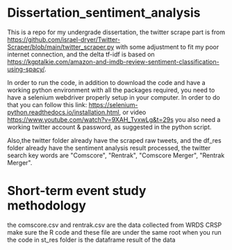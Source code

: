 # Dissertation_sentiment_analysis
This is a repo for my undergrade dissertation, the twitter scrape part is from https://github.com/israel-dryer/Twitter-Scraper/blob/main/twitter_scraper.py with some adjustment to fit my poor internet connection, and the delta tf-idf is based on https://kgptalkie.com/amazon-and-imdb-review-sentiment-classification-using-spacy/. 

In order to run the code, in addition to download the code and have a working python environment with all the packages required, you need to have a selenium webdriver properly setup in your computer. In order to do that you can follow this link: https://selenium-python.readthedocs.io/installation.html, or video https://www.youtube.com/watch?v=9XAH_TvxwLg&t=29s
you also need a working twitter account & password, as suggested in the python script. 

Also,the twitter folder already have the scraped raw tweets, and the df_res folder already have the sentiment analysis result processed, the twitter search key words are "Comscore", "Rentrak", "Comscore Merger", "Rentrak Merger". 

# Short-term event study methodology
the comscore.csv and rentrak.csv are the data collected from WRDS CRSP 
make sure the R code and these file are under the same root when you run the code
in st_res folder is the dataframe result of the data
